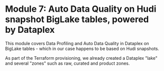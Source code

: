 # Module 7: Auto Data Quality on Hudi snapshot BigLake tables, powered by Dataplex

This module covers Data Profiling and Auto Data Quality in Dataplex on BigLake tables - which in our case happens to be based on Hudi snapshots.<br>

As part of the Terraform provisioning, we already created a Dataplex "lake" and several "zones" such as raw, curated and product zones. 

